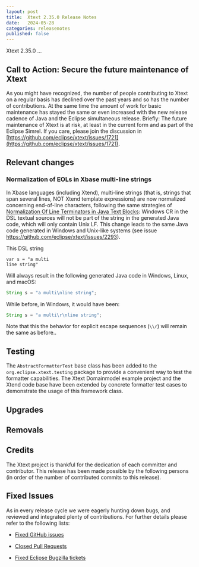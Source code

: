 ```yaml
---
layout: post
title:  Xtext 2.35.0 Release Notes
date:   2024-05-28
categories: releasenotes
published: false
---
```


Xtext 2.35.0 ...

## Call to Action: Secure the future maintenance of Xtext

As you might have recognized, the number of people contributing to Xtext on a regular basis has declined over the past years and so has the number of contributions. At the same time the amount of work for basic maintenance has stayed the same or even increased with the new release cadence of Java and the Eclipse simultaneous release. Briefly: The future maintenance of Xtext is at risk, at least in the current form and as part of the Eclipse Simrel. If you care, please join the discussion in [https://github.com/eclipse/xtext/issues/1721](https://github.com/eclipse/xtext/issues/1721).

## Relevant changes

### Normalization of EOLs in Xbase multi-line strings

In Xbase languages (including Xtend), multi-line strings (that is, strings that span several lines, NOT Xtend template expressions) are now normalized concerning end-of-line characters, following the same strategies of [Normalization Of Line Terminators in Java Text Blocks](https://docs.oracle.com/en/java/javase/21/text-blocks/index.html#normalization-of-line-terminators): Windows CR in the DSL textual sources will not be part of the string in the generated Java code, which will only contain Unix LF.
This change leads to the same Java code generated in Windows and Unix-like systems (see issue https://github.com/eclipse/xtext/issues/2293).

This DSL string

```xtend
var s = "a multi
line string"
```

Will always result in the following generated Java code in Windows, Linux, and macOS:

```java
String s = "a multi\nline string";
```

While before, in Windows, it would have been:

```java
String s = "a multi\r\nline string";
```


Note that this the behavior for explicit escape sequences (`\\r`) will remain the same as before..

## Testing

The `AbstractFormatterTest` base class has been added to the `org.eclipse.xtext.testing` package to provide a convenient way to test the formatter capabilities. The Xtext Domainmodel example project and the Xtend code base have been extended by concrete formatter test cases to demonstrate the usage of this framework class.

## Upgrades


## Removals

## Credits

The Xtext project is thankful for the dedication of each committer and contributor. This release has been made possible by the following persons (in order of the number of contributed commits to this release).


## Fixed Issues

As in every release cycle we were eagerly hunting down bugs, and reviewed and integrated plenty of contributions. For further details please refer to the following lists:

* [Fixed GitHub issues](https://github.com/search?utf8=%E2%9C%93&q=is%3Aissue+milestone%3ARelease_2.35+is%3Aclosed+repo%3Aeclipse%2Fxtext+repo%3Aeclipse%2Fxtext-core+repo%3Aeclipse%2Fxtext-lib+repo%3Aeclipse%2Fxtext-extras+repo%3Aeclipse%2Fxtext-eclipse+repo%3Aeclipse%2Fxtext-idea+repo%3Aeclipse%2Fxtext-web+repo%3Aeclipse%2Fxtext-maven+repo%3Aeclipse%2Fxtext-xtend&type=Issues&ref=searchresults)

* [Closed Pull Requests](https://github.com/search?utf8=%E2%9C%93&q=is%3Apr+milestone%3ARelease_2.35+is%3Aclosed+repo%3Aeclipse%2Fxtext+repo%3Aeclipse%2Fxtext-core+repo%3Aeclipse%2Fxtext-lib+repo%3Aeclipse%2Fxtext-extras+repo%3Aeclipse%2Fxtext-eclipse+repo%3Aeclipse%2Fxtext-idea+repo%3Aeclipse%2Fxtext-web+repo%3Aeclipse%2Fxtext-maven+repo%3Aeclipse%2Fxtext-xtend&type=Issues&ref=searchresults)

* [Fixed Eclipse Bugzilla tickets](https://bugs.eclipse.org/bugs/buglist.cgi?bug_status=RESOLVED&bug_status=VERIFIED&bug_status=CLOSED&classification=Modeling&classification=Tools&columnlist=product%2Ccomponent%2Cassigned_to%2Cbug_status%2Cresolution%2Cshort_desc%2Cchangeddate%2Ckeywords&f0=OP&f1=OP&f3=CP&f4=CP&known_name=Xtext%202.31&list_id=16618269&product=TMF&product=Xtend&query_based_on=Xtext%202.31&query_format=advanced&status_whiteboard=v2.35&status_whiteboard_type=allwordssubstr)
